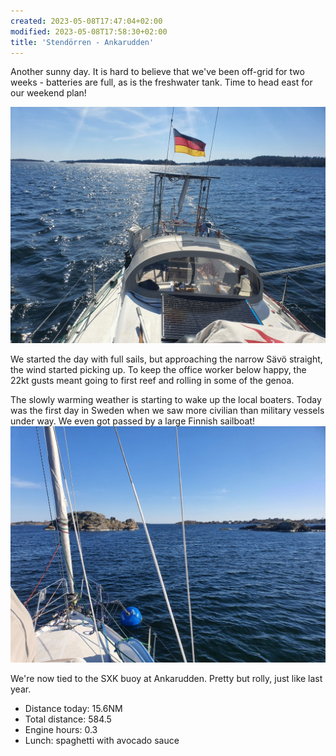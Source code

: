 ```yaml
---
created: 2023-05-08T17:47:04+02:00
modified: 2023-05-08T17:58:30+02:00
title: 'Stendörren - Ankarudden'
---
```


Another sunny day. It is hard to believe that we've been off-grid for two weeks - batteries are full, as is the freshwater tank. Time to head east for our weekend plan!

![Image](../2023/e2261da21e2ae0843d4c10b979f5a71c.jpg) 

We started the day with full sails, but approaching the narrow Sävö straight, the wind started picking up. To keep the office worker below happy, the 22kt gusts meant going to first reef and rolling in some of the genoa.

The slowly warming weather is starting to wake up the local boaters. Today was the first day in Sweden when we saw more civilian than military vessels under way. We even got passed by a large Finnish sailboat!
![Image](../2023/afe5210393c0be5beaf19d051fc8159a.jpg) 

We're now tied to the SXK buoy at Ankarudden. Pretty but rolly, just like last year.

* Distance today: 15.6NM
* Total distance: 584.5
* Engine hours: 0.3
* Lunch: spaghetti with avocado sauce
